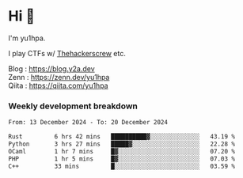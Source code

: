 # Hi 👋

I'm yu1hpa.

I play CTFs w/ [Thehackerscrew](https://www.thehackerscrew.team/) etc.

Blog : https://blog.y2a.dev  
Zenn : https://zenn.dev/yu1hpa  
Qiita : https://qiita.com/yu1hpa  

### Weekly development breakdown

<!--START_SECTION:waka-->

```txt
From: 13 December 2024 - To: 20 December 2024

Rust         6 hrs 42 mins   ██████████▓░░░░░░░░░░░░░░   43.19 %
Python       3 hrs 27 mins   █████▓░░░░░░░░░░░░░░░░░░░   22.28 %
OCaml        1 hr 7 mins     █▓░░░░░░░░░░░░░░░░░░░░░░░   07.20 %
PHP          1 hr 5 mins     █▓░░░░░░░░░░░░░░░░░░░░░░░   07.03 %
C++          33 mins         █░░░░░░░░░░░░░░░░░░░░░░░░   03.59 %
```

<!--END_SECTION:waka-->

